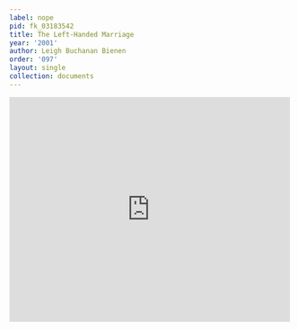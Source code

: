 ```yaml
---
label: nope
pid: fk_03183542
title: The Left-Handed Marriage
year: '2001'
author: Leigh Buchanan Bienen
order: '097'
layout: single
collection: documents
---
```

<iframe src="https://northwestern.app.box.com/embed/s/t01az4eye5mflfgbuxxitu04tfmt0zak?sortColumn=date&view=list" width="500" height="400" frameborder="0" allowfullscreen webkitallowfullscreen msallowfullscreen></iframe>
